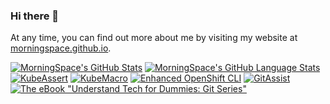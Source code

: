 ### Hi there 👋

At any time, you can find out more about me by visiting my website at [morningspace.github.io](https://morningspace.github.io).

[![MorningSpace's GitHub Stats](https://github-readme-stats.vercel.app/api?username=morningspace&count_private=true&showicons=true)]()
[![MorningSpace's GitHub Language Stats](https://github-readme-stats.vercel.app/api/top-langs/?username=morningspace&langs_count=3)]()
[![KubeAssert](https://github-readme-stats.vercel.app/api/pin/?username=morningspace&repo=kubeassert)](https://github.com/morningspace/kubeassert)
[![KubeMacro](https://github-readme-stats.vercel.app/api/pin/?username=morningspace&repo=kubemacro)](https://github.com/morningspace/kubemacro)
[![Enhanced OpenShift CLI](https://github-readme-stats.vercel.app/api/pin/?username=morningspace&repo=oc)](https://github.com/morningspace/oc)
[![GitAssist](https://github-readme-stats.vercel.app/api/pin/?username=morningspace&repo=git-assist)](https://github.com/morningspace/git-assist)
[![The eBook "Understand Tech for Dummies: Git Series"](https://github-readme-stats.vercel.app/api/pin/?username=morningspace&repo=dummies-git)](https://github.com/morningspace/dummies-git)

<!--
**morningspace/morningspace** is a ✨ _special_ ✨ repository because its `README.md` (this file) appears on your GitHub profile.

Here are some ideas to get you started:

- 🔭 I’m currently working on ...
- 🌱 I’m currently learning ...
- 👯 I’m looking to collaborate on ...
- 🤔 I’m looking for help with ...
- 💬 Ask me about ...
- 📫 How to reach me: ...
- 😄 Pronouns: ...
- ⚡ Fun fact: ...
-->
